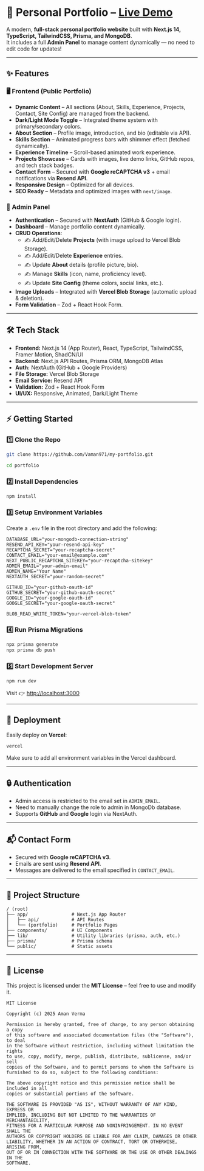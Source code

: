 # 🚀 Personal Portfolio – [Live Demo](https://my-portfolio-nu-khaki-25.vercel.app/)

A modern, **full-stack personal portfolio website** built with **Next.js 14, TypeScript, TailwindCSS, Prisma, and MongoDB**.\
It includes a full **Admin Panel** to manage content dynamically — no need to edit code for updates!

---

## ✨ Features

### 🖥️ Frontend (Public Portfolio)

- **Dynamic Content** – All sections (About, Skills, Experience, Projects, Contact, Site Config) are managed from the backend.
- **Dark/Light Mode Toggle** – Integrated theme system with primary/secondary colors.
- **About Section** – Profile image, introduction, and bio (editable via API).
- **Skills Section** – Animated progress bars with shimmer effect (fetched dynamically).
- **Experience Timeline** – Scroll-based animated work experience.
- **Projects Showcase** – Cards with images, live demo links, GitHub repos, and tech stack badges.
- **Contact Form** – Secured with **Google reCAPTCHA v3** + email notifications via **Resend API**.
- **Responsive Design** – Optimized for all devices.
- **SEO Ready** – Metadata and optimized images with `next/image`.

### 🔑 Admin Panel

- **Authentication** – Secured with **NextAuth** (GitHub & Google login).
- **Dashboard** – Manage portfolio content dynamically.
- **CRUD Operations**:
  - ✍️ Add/Edit/Delete **Projects** (with image upload to Vercel Blob Storage).
  - ✍️ Add/Edit/Delete **Experience** entries.
  - ✍️ Update **About** details (profile picture, bio).
  - ✍️ Manage **Skills** (icon, name, proficiency level).
  - ✍️ Update **Site Config** (theme colors, social links, etc.).
- **Image Uploads** – Integrated with **Vercel Blob Storage** (automatic upload & deletion).
- **Form Validation** – Zod + React Hook Form.

---

## 🛠️ Tech Stack

- **Frontend:** Next.js 14 (App Router), React, TypeScript, TailwindCSS, Framer Motion, ShadCN/UI
- **Backend:** Next.js API Routes, Prisma ORM, MongoDB Atlas
- **Auth:** NextAuth (GitHub + Google Providers)
- **File Storage:** Vercel Blob Storage
- **Email Service:** Resend API
- **Validation:** Zod + React Hook Form
- **UI/UX:** Responsive, Animated, Dark/Light Theme

---

## ⚡ Getting Started

### 1️⃣ Clone the Repo

```bash
git clone https://github.com/Vaman971/my-portfolio.git

cd portfolio
```

### 2️⃣ Install Dependencies

```bash
npm install
```

### 3️⃣ Setup Environment Variables

Create a `.env` file in the root directory and add the following:

```env
DATABASE_URL="your-mongodb-connection-string"
RESEND_API_KEY="your-resend-api-key"
RECAPTCHA_SECRET="your-recaptcha-secret"
CONTACT_EMAIL="your-email@example.com"
NEXT_PUBLIC_RECAPTCHA_SITEKEY="your-recaptcha-sitekey"
ADMIN_EMAIL="your-admin-email"
ADMIN_NAME="Your Name"
NEXTAUTH_SECRET="your-random-secret"

GITHUB_ID="your-github-oauth-id"
GITHUB_SECRET="your-github-oauth-secret"
GOOGLE_ID="your-google-oauth-id"
GOOGLE_SECRET="your-google-oauth-secret"

BLOB_READ_WRITE_TOKEN="your-vercel-blob-token"
```

### 4️⃣ Run Prisma Migrations

```bash
npx prisma generate
npx prisma db push
```

### 5️⃣ Start Development Server

```bash
npm run dev
```

Visit 👉 [http://localhost:3000](http://localhost:3000)

---

## 🚀 Deployment

Easily deploy on **Vercel**:

```bash
vercel
```

Make sure to add all environment variables in the Vercel dashboard.

---

## 🔒 Authentication

- Admin access is restricted to the email set in `ADMIN_EMAIL`.
- Need to manually change the role to admin in MongoDb database.
- Supports **GitHub** and **Google** login via NextAuth.

---

## 📬 Contact Form

- Secured with **Google reCAPTCHA v3**.
- Emails are sent using **Resend API**.
- Messages are delivered to the email specified in `CONTACT_EMAIL`.

---

## 📂 Project Structure

```
/ (root)
├── app/                # Next.js App Router
│   ├── api/            # API Routes
│   └── (portfolio)     # Portfolio Pages
├── components/         # UI Components
├── lib/                # Utility libraries (prisma, auth, etc.)
├── prisma/             # Prisma schema
└── public/             # Static assets
```

---

## 📄 License

This project is licensed under the **MIT License** – feel free to use and modify it.

```text
MIT License

Copyright (c) 2025 Aman Verma

Permission is hereby granted, free of charge, to any person obtaining a copy
of this software and associated documentation files (the "Software"), to deal
in the Software without restriction, including without limitation the rights
to use, copy, modify, merge, publish, distribute, sublicense, and/or sell
copies of the Software, and to permit persons to whom the Software is
furnished to do so, subject to the following conditions:

The above copyright notice and this permission notice shall be included in all
copies or substantial portions of the Software.

THE SOFTWARE IS PROVIDED "AS IS", WITHOUT WARRANTY OF ANY KIND, EXPRESS OR
IMPLIED, INCLUDING BUT NOT LIMITED TO THE WARRANTIES OF MERCHANTABILITY,
FITNESS FOR A PARTICULAR PURPOSE AND NONINFRINGEMENT. IN NO EVENT SHALL THE
AUTHORS OR COPYRIGHT HOLDERS BE LIABLE FOR ANY CLAIM, DAMAGES OR OTHER
LIABILITY, WHETHER IN AN ACTION OF CONTRACT, TORT OR OTHERWISE, ARISING FROM,
OUT OF OR IN CONNECTION WITH THE SOFTWARE OR THE USE OR OTHER DEALINGS IN THE
SOFTWARE.
```

